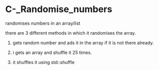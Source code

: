 # C-_Randomise_numbers
randomises numbers in an array/list 

there are 3 different methods in which it randomises the array.

1. gets random number and ads it in the array if it is not there already. 

2. i gets an array and shuffle it 25 times.

3. it shuffles it using std::shuffle
